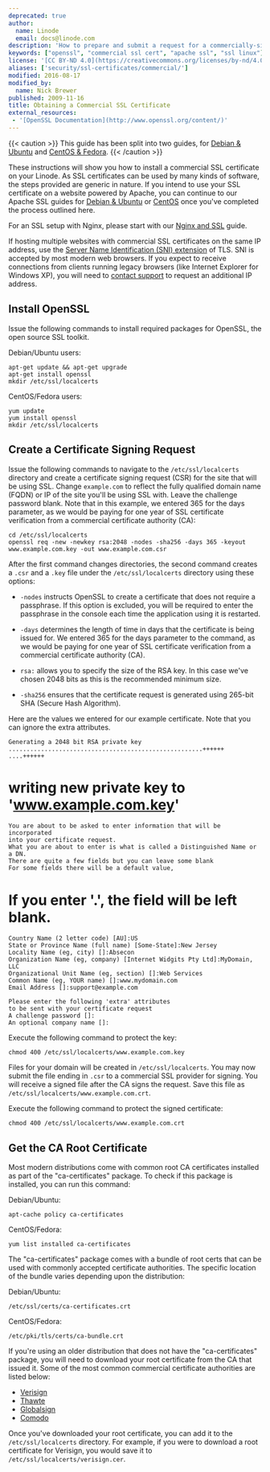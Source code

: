 ```yaml
---
deprecated: true
author:
  name: Linode
  email: docs@linode.com
description: 'How to prepare and submit a request for a commercially-signed SSL certificate.'
keywords: ["openssl", "commercial ssl cert", "apache ssl", "ssl linux"]
license: '[CC BY-ND 4.0](https://creativecommons.org/licenses/by-nd/4.0)'
aliases: ['security/ssl-certificates/commercial/']
modified: 2016-08-17
modified_by:
  name: Nick Brewer
published: 2009-11-16
title: Obtaining a Commercial SSL Certificate
external_resources:
 - '[OpenSSL Documentation](http://www.openssl.org/content/)'
---
```


{{< caution >}}
This guide has been split into two guides, for [Debian & Ubuntu](/content/security/ssl/obtain-a-commercially-signed-ssl-certificate-on-debian-and-ubuntu) and [CentOS & Fedora](/content/security/ssl/obtain-a-commercially-signed-ssl-certificate-on-centos-and-fedora).
{{< /caution >}}

These instructions will show you how to install a commercial SSL certificate on your Linode. As SSL certificates can be used by many kinds of software, the steps provided are generic in nature. If you intend to use your SSL certificate on a website powered by Apache, you can continue to our Apache SSL guides for [Debian & Ubuntu](/content/security/ssl/ssl-apache2-debian-ubuntu) or [CentOS](/content/security/ssl/ssl-apache2-centos) once you've completed the process outlined here.

For an SSL setup with Nginx, please start with our [Nginx and SSL](/content/security/ssl/provide-encrypted-resource-access-using-ssl-certificates-on-nginx) guide.

If hosting multiple websites with commercial SSL certificates on the same IP address, use the [Server Name Identification (SNI) extension](https://wiki.apache.org/httpd/NameBasedSSLVHostsWithSNI) of TLS. SNI is accepted by most modern web browsers. If you expect to receive connections from clients running legacy browsers (like Internet Explorer for Windows XP), you will need to [contact support](/content/platform/support) to request an additional IP address.

## Install OpenSSL

Issue the following commands to install required packages for OpenSSL, the open source SSL toolkit.

Debian/Ubuntu users:

    apt-get update && apt-get upgrade
    apt-get install openssl
    mkdir /etc/ssl/localcerts

CentOS/Fedora users:

    yum update
    yum install openssl
    mkdir /etc/ssl/localcerts

## Create a Certificate Signing Request

Issue the following commands to navigate to the `/etc/ssl/localcerts` directory and create a certificate signing request (CSR) for the site that will be using SSL. Change `example.com` to reflect the fully qualified domain name (FQDN) or IP of the site you'll be using SSL with. Leave the challenge password blank. Note that in this example, we entered 365 for the days parameter, as we would be paying for one year of SSL certificate verification from a commercial certificate authority (CA):

    cd /etc/ssl/localcerts
    openssl req -new -newkey rsa:2048 -nodes -sha256 -days 365 -keyout www.example.com.key -out www.example.com.csr

After the first command changes directories, the second command creates a `.csr` and a `.key` file under the `/etc/ssl/localcerts` directory using these options:

* `-nodes` instructs OpenSSL to create a certificate that does not require a passphrase. If this option is excluded, you will be required to enter the passphrase in the console each time the application using it is restarted.

* `-days` determines the length of time in days that the certificate is being issued for. We entered 365 for the days parameter to the command, as we would be paying for one year of SSL certificate verification from a commercial certificate authority (CA).

* `rsa:` allows you to specify the size of the RSA key. In this case we've chosen 2048 bits as this is the recommended minimum size.

* `-sha256` ensures that the certificate request is generated using 265-bit SHA (Secure Hash Algorithm).

Here are the values we entered for our example certificate. Note that you can ignore the extra attributes.

    Generating a 2048 bit RSA private key
    ......................................................++++++
    ....++++++
#     writing new private key to 'www.example.com.key'
    You are about to be asked to enter information that will be incorporated
    into your certificate request.
    What you are about to enter is what is called a Distinguished Name or a DN.
    There are quite a few fields but you can leave some blank
    For some fields there will be a default value,
#     If you enter '.', the field will be left blank.
    Country Name (2 letter code) [AU]:US
    State or Province Name (full name) [Some-State]:New Jersey
    Locality Name (eg, city) []:Absecon
    Organization Name (eg, company) [Internet Widgits Pty Ltd]:MyDomain, LLC
    Organizational Unit Name (eg, section) []:Web Services
    Common Name (eg, YOUR name) []:www.mydomain.com
    Email Address []:support@example.com

    Please enter the following 'extra' attributes
    to be sent with your certificate request
    A challenge password []:
    An optional company name []:

Execute the following command to protect the key:

    chmod 400 /etc/ssl/localcerts/www.example.com.key

Files for your domain will be created in `/etc/ssl/localcerts`. You may now submit the file ending in `.csr` to a commercial SSL provider for signing. You will receive a signed file after the CA signs the request. Save this file as `/etc/ssl/localcerts/www.example.com.crt`.

Execute the following command to protect the signed certificate:

    chmod 400 /etc/ssl/localcerts/www.example.com.crt

## Get the CA Root Certificate

Most modern distributions come with common root CA certificates installed as part of the "ca-certificates" package. To check if this package is installed, you can run this command:

Debian/Ubuntu:

    apt-cache policy ca-certificates

CentOS/Fedora:

    yum list installed ca-certificates

The "ca-certificates" package comes with a bundle of root certs that can be used with commonly accepted certificate authorities. The specific location of the bundle varies depending upon the distribution:

Debian/Ubuntu:

    /etc/ssl/certs/ca-certificates.crt

CentOS/Fedora:

    /etc/pki/tls/certs/ca-bundle.crt


If you're using an older distribution that does not have the "ca-certificates" package, you will need to download your root certificate from the CA that issued it. Some of the most common commercial certificate authorities are listed below:

-   [Verisign](https://knowledge.verisign.com/support/ssl-certificates-support/index.html)
-   [Thawte](http://www.thawte.com/roots/index.html)
-   [Globalsign](http://www.globalsign.com/en//)
-   [Comodo](https://support.comodo.com/index.php?_m=downloads&_a=view&parentcategoryid=1&pcid=0&nav=0)

Once you've downloaded your root certificate, you can add it to the `/etc/ssl/localcerts` directory. For example, if you were to download a root certificate for Verisign, you would save it to `/etc/ssl/localcerts/verisign.cer`.
